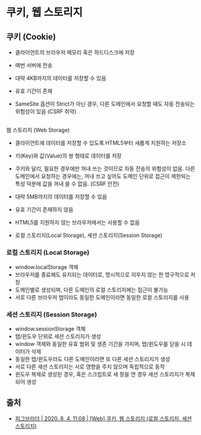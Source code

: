 # 쿠키, 웹 스토리지

## 쿠키 \(Cookie\)

* 클라이언트의 브라우저 메모리 혹은 하드디스크에 저장



* 매번 서버에 전송
* 대략 4KB까지의 데이터를 저장할 수 있음
* 유효 기간이 존재
* SameSite 옵션이 Strict가 아닌 경우, 다른 도메인에서 요청할 때도 자동 전송되는 위험성이 있음 \(CSRF 취약\)

## 웹 스토리지 \(Web Storage\)

* 클라이언트에 데이터를 저장할 수 있도록 HTML5부터 새롭게 지원하는 저장소
* 키\(Key\)와 값\(Value\)의 쌍 형태로 데이터를 저장



* 쿠키와 달리, 필요한 경우에만 꺼내 쓰는 것이므로 자동 전송의 위험성이 없음. 다른 도메인에서 요청하는 경우에는, 꺼내 쓰고 싶어도 도메인 단위로 접근이 제한되는 특성 덕분에 값을 꺼내 쓸 수 없음. \(CSRF 안전\)
* 대략 5MB까지의 데이터를 저장할 수 있음
* 유효 기간이 존재하지 않음
* HTML5를 지원하지 않는 브라우저에서는 사용할 수 없음
* 로컬 스토리지\(Local Storage\), 세션 스토리지\(Session Storage\)

### 로컬 스토리지 \(Local Storage\)

* window.localStorage 객체
* 브라우저를 종료해도 유지되는 데이터로, 명시적으로 지우지 않는 한 영구적으로 저장
* 도메인별로 생성되며, 다른 도메인의 로컬 스토리지에는 접근이 불가능
* 서로 다른 브라우저 탭이라도 동일한 도메인이라면 동일한 로컬 스토리지를 사용

### 세션 스토리지 \(Session Storage\)

* window.sessionStorage 객체
* 탭/윈도우 단위로 세션 스토리지가 생성
* window 객체와 동일한 유효 범위 및 생존 기간을 가지며, 탭/윈도우를 닫을 시 데이터가 삭제
* 동일한 탭/윈도우라도 다른 도메인이라면 또 다른 세션 스토리지가 생성
* 서로 다른 세션 스토리지는 서로 영향을 주지 않으며 독립적으로 동작
* 윈도우 복제로 생성된 경우, 혹은 스크립트로 새 창을 연 경우 세션 스토리지가 복제되어 생성



## 출처

* [피그브라더 \| 2020. 8. 4. 11:08 \| \[Web\] 쿠키, 웹 스토리지 \(로컬 스토리지, 세션 스토리지\)](https://it-eldorado.tistory.com/90)

